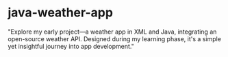 # java-weather-app
 "Explore my early project—a weather app in XML and Java, integrating an open-source weather API. Designed during my learning phase, it's a simple yet insightful journey into app development."
